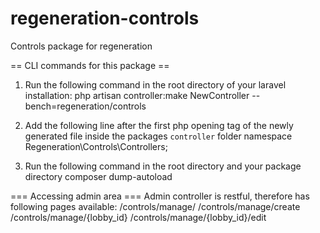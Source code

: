 # regeneration-controls
Controls package for regeneration

== CLI commands for this package ==
1) Run the following command in the root directory of your laravel installation:
php artisan controller:make NewController --bench=regeneration/controls

2) Add the following line after the first php opening tag of the newly generated file inside the packages `controller` folder
namespace Regeneration\Controls\Controllers;

3) Run the following command in the root directory and your package directory
composer dump-autoload

=== Accessing admin area ===
Admin controller is restful, therefore has following pages available:
/controls/manage/ 
/controls/manage/create
/controls/manage/{lobby_id}
/controls/manage/{lobby_id}/edit